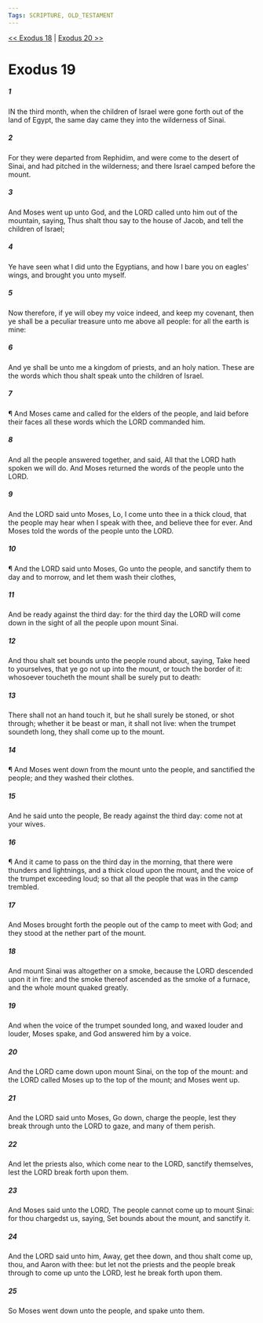 ```yaml
---
Tags: SCRIPTURE, OLD_TESTAMENT
---
```


[<< Exodus 18](OLD_TESTAMENT/02_Exodus/Exodus_18.md) | [Exodus 20 >>](OLD_TESTAMENT/02_Exodus/Exodus_20.md)

# Exodus 19

##### 1

IN the third month, when the children of Israel were gone forth out of the land of Egypt, the same day came they into the wilderness of Sinai.

##### 2

For they were departed from Rephidim, and were come to the desert of Sinai, and had pitched in the wilderness; and there Israel camped before the mount.

##### 3

And Moses went up unto God, and the LORD called unto him out of the mountain, saying, Thus shalt thou say to the house of Jacob, and tell the children of Israel;

##### 4

Ye have seen what I did unto the Egyptians, and how I bare you on eagles' wings, and brought you unto myself.

##### 5

Now therefore, if ye will obey my voice indeed, and keep my covenant, then ye shall be a peculiar treasure unto me above all people: for all the earth is mine:

##### 6

And ye shall be unto me a kingdom of priests, and an holy nation. These are the words which thou shalt speak unto the children of Israel.

##### 7

¶ And Moses came and called for the elders of the people, and laid before their faces all these words which the LORD commanded him.

##### 8

And all the people answered together, and said, All that the LORD hath spoken we will do. And Moses returned the words of the people unto the LORD.

##### 9

And the LORD said unto Moses, Lo, I come unto thee in a thick cloud, that the people may hear when I speak with thee, and believe thee for ever. And Moses told the words of the people unto the LORD.

##### 10

¶ And the LORD said unto Moses, Go unto the people, and sanctify them to day and to morrow, and let them wash their clothes,

##### 11

And be ready against the third day: for the third day the LORD will come down in the sight of all the people upon mount Sinai.

##### 12

And thou shalt set bounds unto the people round about, saying, Take heed to yourselves, that ye go not up into the mount, or touch the border of it: whosoever toucheth the mount shall be surely put to death:

##### 13

There shall not an hand touch it, but he shall surely be stoned, or shot through; whether it be beast or man, it shall not live: when the trumpet soundeth long, they shall come up to the mount.

##### 14

¶ And Moses went down from the mount unto the people, and sanctified the people; and they washed their clothes.

##### 15

And he said unto the people, Be ready against the third day: come not at your wives.

##### 16

¶ And it came to pass on the third day in the morning, that there were thunders and lightnings, and a thick cloud upon the mount, and the voice of the trumpet exceeding loud; so that all the people that was in the camp trembled.

##### 17

And Moses brought forth the people out of the camp to meet with God; and they stood at the nether part of the mount.

##### 18

And mount Sinai was altogether on a smoke, because the LORD descended upon it in fire: and the smoke thereof ascended as the smoke of a furnace, and the whole mount quaked greatly.

##### 19

And when the voice of the trumpet sounded long, and waxed louder and louder, Moses spake, and God answered him by a voice.

##### 20

And the LORD came down upon mount Sinai, on the top of the mount: and the LORD called Moses up to the top of the mount; and Moses went up.

##### 21

And the LORD said unto Moses, Go down, charge the people, lest they break through unto the LORD to gaze, and many of them perish.

##### 22

And let the priests also, which come near to the LORD, sanctify themselves, lest the LORD break forth upon them.

##### 23

And Moses said unto the LORD, The people cannot come up to mount Sinai: for thou chargedst us, saying, Set bounds about the mount, and sanctify it.

##### 24

And the LORD said unto him, Away, get thee down, and thou shalt come up, thou, and Aaron with thee: but let not the priests and the people break through to come up unto the LORD, lest he break forth upon them.

##### 25

So Moses went down unto the people, and spake unto them.
